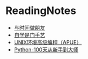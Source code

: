 # ReadingNotes

* [与时间做朋友](./time-as-a-friend.md)
* [自学是门手艺](./the-craft-of-selfteaching.md)
* [UNIX环境高级编程（APUE）](./apue.md)
* [Python-100天从新手到大师](./python-100-days/summary.md)